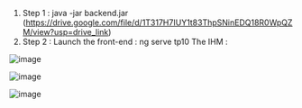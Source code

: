 1) Step 1 : java -jar backend.jar (https://drive.google.com/file/d/1T317H7IUY1t83ThpSNinEDQ18R0WpQZM/view?usp=drive_link)
2) Step 2 : Launch the front-end : ng serve tp10
The IHM :

![image](https://github.com/abbouformations/angular-httpClient/assets/135717843/1dbc8890-5778-4688-b17a-b1e39e615b82)

![image](https://github.com/abbouformations/angular-httpClient/assets/135717843/82e037ee-9c7a-4f30-866f-11bb4b14b7a9)

![image](https://github.com/abbouformations/angular-httpClient/assets/135717843/aa563a6e-7efd-4491-a473-070d1ce341fc)






